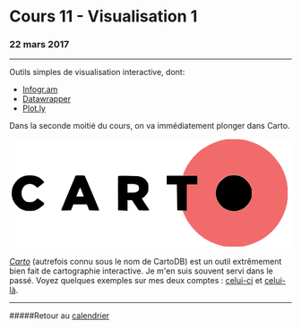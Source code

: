 # Cours 11 - Visualisation 1
### 22 mars 2017
-----

Outils simples de visualisation interactive, dont:

- [Infogr.am](https://infogr.am)
- [Datawrapper](https://www.datawrapper.de/)
- [Plot.ly](https://plot.ly/)

Dans la seconde moitié du cours, on va immédiatement plonger dans Carto.

![](/assets/Carto_Logo.png)

[*Carto*](https://carto.com/) (autrefois connu sous le nom de CartoDB) est un outil extrêmement bien fait de cartographie interactive. Je m'en suis souvent servi dans le passé. Voyez quelques exemples sur mes deux comptes&nbsp;: [celui-ci](https://jhroy.carto.com) et [celui-là](https://jeanhuguesroy.carto.com).

-----

#####Retour au [calendrier](/calendrier.md)
